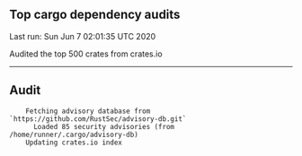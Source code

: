 Top cargo dependency audits
----


Last run:   Sun Jun  7 02:01:35 UTC 2020

Audited the top 500 crates from crates.io

----

## Audit

```
    Fetching advisory database from `https://github.com/RustSec/advisory-db.git`
      Loaded 85 security advisories (from /home/runner/.cargo/advisory-db)
    Updating crates.io index
```
